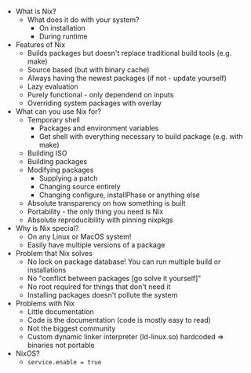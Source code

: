 - What is Nix?
  - What does it do with your system?
    - On installation
    - During runtime
- Features of Nix
  - Builds packages but doesn't replace traditional build tools (e.g. make)
  - Source based (but with binary cache)
  - Always having the newest packages (if not - update yourself)
  - Lazy evaluation
  - Purely functional - only dependend on inputs
  - Overriding system packages with overlay
- What can you use Nix for?
  - Temporary shell
    - Packages and environment variables
    - Get shell with everything necessary to build package (e.g. with make)
  - Building ISO
  - Building packages
  - Modifying packages
    - Supplying a patch
    - Changing source entirely
    - Changing configure, installPhase or anything else
  - Absolute transparency on how something is built
  - Portability -  the only thing you need is Nix
  - Absolute reproducibility with pinning nixpkgs
- Why is Nix special?
  - On any Linux or MacOS system!
  - Easily have multiple versions of a package
- Problem that Nix solves
  - No lock on package database! You can run multiple build or installations
  - No "conflict between packages [go solve it yourself]"
  - No root required for things that don't need it
  - Installing packages doesn't pollute the system
- Problems with Nix
  - Little documentation
  - Code is the documentation (code is mostly easy to read)
  - Not the biggest community
  - Custom dynamic linker interpreter (ld-linux.so) hardcoded => binaries not portable
- NixOS?
  - `service.enable = true`
